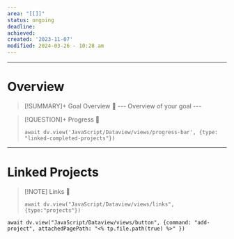 ```yaml
---
area: "[[]]"
status: ongoing
deadline:
achieved:
created: '2023-11-07'
modified: 2024-03-26 - 10:28 am
---
```

---

# Overview

> [!SUMMARY]+ Goal Overview 🙋
> --- Overview of your goal ---

> [!QUESTION]+ Progress 🚧
>
> ```dataviewjs
> await dv.view('JavaScript/Dataview/views/progress-bar', {type: "linked-completed-projects"})
> ```

---

# Linked Projects

> [!NOTE] Links 🔗
>
> ```dataviewjs
> await dv.view("JavaScript/Dataview/views/links", {type:"projects"})
> ```

```dataviewjs
await dv.view("JavaScript/Dataview/views/button", {command: "add-project", attachedPagePath: "<% tp.file.path(true) %>" })
```

